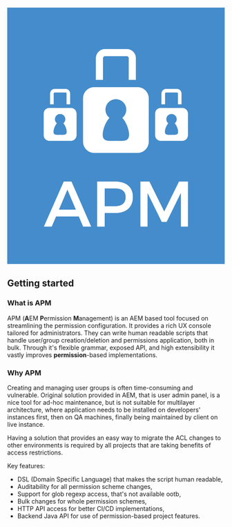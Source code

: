 ![logo](https://github.com/Cognifide/APM/raw/master/misc/apm-logo-blue.svg)
## Getting started

### What is APM
APM (**A**EM **P**ermission **M**anagement) is an AEM based tool focused on streamlining the permission configuration. It provides a rich UX console tailored for administrators. They can write human readable scripts that handle user/group creation/deletion and permissions application, both in bulk. Through it's flexible grammar, exposed API, and high extensibility it vastly improves **permission**-based implementations.

### Why APM
Creating and managing user groups is often time-consuming and vulnerable. Original solution provided in AEM, that is user admin panel, is a nice tool for ad-hoc maintenance, but is not suitable for multilayer architecture, where application needs to be installed on developers' instances first, then on QA machines, finally being maintained by client on live instance.

Having a solution that provides an easy way to migrate the ACL changes to other environments is required by all projects that are taking benefits of access restrictions.

Key features:
* DSL (Domain Specific Language) that makes the script human readable,
* Auditability for all permission scheme changes,
* Support for glob regexp access, that's not available ootb,
* Bulk changes for whole permission schemes,
* HTTP API access for better CI/CD implementations,
* Backend Java API for use of permission-based project features.
